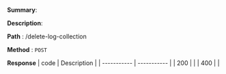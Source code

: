 **Summary**:

**Description**:

**Path** : /delete-log-collection

**Method** : `POST`

**Response**
| code      | Description |
| ----------- | ----------- |
|  200   |       |
|  400   |       |

